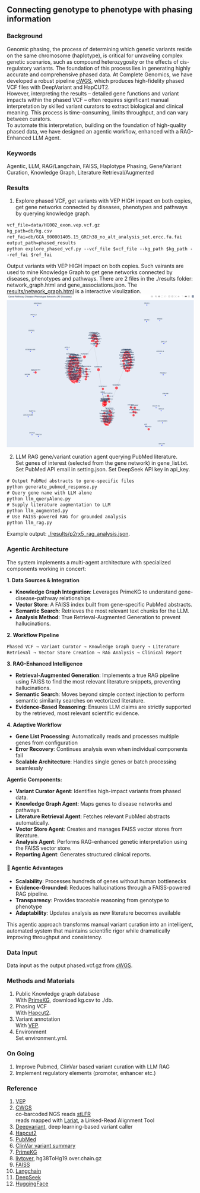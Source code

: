 ## Connecting genotype to phenotype with phasing information    

### Background  
Genomic phasing, the process of determining which genetic variants reside on the same chromosome (haplotype), is critical for unraveling complex genetic scenarios, such as compound heterozygosity or the effects of cis-regulatory variants. The foundation of this process lies in generating highly accurate and comprehensive phased data. At Complete Genomics, we have developed a robust pipeline [cWGS](https://github.com/Complete-Genomics/DNBSEQ_Complete_WGS/tree/dev), which produces high-fidelity phased VCF files with DeepVariant and HapCUT2.  
However, interpreting the results – detailed gene functions and variant impacts within the phased VCF – often requires significant manual interpretation by skilled variant curators to extract biological and clinical meaning. This process is time-consuming, limits throughput, and can vary between curators.  
To automate this interpretation, building on the foundation of high-quality phased data, we have designed an agentic workflow, enhanced with a RAG-Enhanced LLM Agent.  

### Keywords
Agentic, LLM, RAG/Langchain, FAISS, Haplotype Phasing, Gene/Variant Curation, Knowledge Graph, Literature Retrieval/Augmented      

### Results
1. Explore phased VCF, get variants with VEP HIGH impact on both copies, get gene networks connected by diseases, phenotypes and pathways by querying knowledge graph.  

```
vcf_file=data/HG002_exon.vep.vcf.gz
kg_path=db/kg.csv
ref_fai=db/GCA_000001405.15_GRCh38_no_alt_analysis_set.ercc.fa.fai
output_path=phased_results
python explore_phased_vcf.py --vcf_file $vcf_file --kg_path $kg_path --ref_fai $ref_fai
```
Output variants with VEP HIGH impact on both copies. Such vairants are used to mine Knowledge Graph to get gene networks connected by diseases, phenotypes and pathways. There are 2 files in the ./results folder: network_graph.html and gene_associations.json. The [results/network_graph.html](results/network_graph.html) is a interactive visulization. ![network_graph](images/network_graph.jpg) 

2. LLM RAG gene/variant curation agent querying PubMed literature.    
Set genes of interest (selected from the gene network) in gene_list.txt.  
Set PubMed API email in setting.json. 
Set DeepSeek API key in api_key.   
```
# Output PubMed abstracts to gene-specific files
python generate_pubmed_response.py 
# Query gene name with LLM alone 
python llm_queryAlone.py 
# Supply literature augmentation to LLM  
python llm_augmented.py  
# Use FAISS-powered RAG for grounded analysis
python llm_rag.py  
```
Example output: [./results/p2rx5_rag_analysis.json](results/p2rx5_rag_analysis.json).  

### Agentic Architecture

The system implements a multi-agent architecture with specialized components working in concert:

**1. Data Sources & Integration**
- **Knowledge Graph Integration**: Leverages PrimeKG to understand gene-disease-pathway relationships
- **Vector Store**: A FAISS index built from gene-specific PubMed abstracts.
- **Semantic Search**: Retrieves the most relevant text chunks for the LLM.
- **Analysis Method**: True Retrieval-Augmented Generation to prevent hallucinations.

**2. Workflow Pipeline**
```
Phased VCF → Variant Curator → Knowledge Graph Query → Literature Retrieval → Vector Store Creation → RAG Analysis → Clinical Report
```

**3. RAG-Enhanced Intelligence**
- **Retrieval-Augmented Generation**: Implements a true RAG pipeline using FAISS to find the most relevant literature snippets, preventing hallucinations.
- **Semantic Search**: Moves beyond simple context injection to perform semantic similarity searches on vectorized literature.
- **Evidence-Based Reasoning**: Ensures LLM claims are strictly supported by the retrieved, most relevant scientific evidence.

**4. Adaptive Workflow**
- **Gene List Processing**: Automatically reads and processes multiple genes from configuration
- **Error Recovery**: Continues analysis even when individual components fail
- **Scalable Architecture**: Handles single genes or batch processing seamlessly

**Agentic Components:**
- **Variant Curator Agent**: Identifies high-impact variants from phased data.
- **Knowledge Graph Agent**: Maps genes to disease networks and pathways.
- **Literature Retrieval Agent**: Fetches relevant PubMed abstracts automatically.
- **Vector Store Agent**: Creates and manages FAISS vector stores from literature.
- **Analysis Agent**: Performs RAG-enhanced genetic interpretation using the FAISS vector store.
- **Reporting Agent**: Generates structured clinical reports.

#### 🎯 Agentic Advantages

- **Scalability**: Processes hundreds of genes without human bottlenecks
- **Evidence-Grounded**: Reduces hallucinations through a FAISS-powered RAG pipeline.
- **Transparency**: Provides traceable reasoning from genotype to phenotype
- **Adaptability**: Updates analysis as new literature becomes available

This agentic approach transforms manual variant curation into an intelligent, automated system that maintains scientific rigor while dramatically improving throughput and consistency.

### Data Input
Data input as the output phased.vcf.gz from [cWGS](https://github.com/Complete-Genomics/DNBSEQ_Complete_WGS/tree/dev).  


### Methods and Materials  
1. Public Knowledge graph database  
With [PrimeKG](https://zitniklab.hms.harvard.edu/projects/PrimeKG/), download kg.csv to ./db.     
2. Phasing VCF  
With [Hapcut2](https://github.com/vibansal/HapCUT2). 
3. Variant annotation  
With [VEP](https://www.ensembl.org/vep). 
4. Environment  
Set environment.yml.  

### On Going  
1. Improve Pubmed, ClinVar based variant curation with LLM RAG  
2. Implement regulatory elements (promoter, enhancer etc.)  

### Reference  
1. [VEP](https://www.ensembl.org/vep)  
2. [CWGS](https://github.com/CGI-stLFR/CompleteWGS)  
co-barcoded NGS reads [stLFR](https://www.ncbi.nlm.nih.gov/pmc/articles/PMC6499310/)    
reads mapped with [Lariat](https://github.com/10XGenomics/lariat), a Linked-Read Alignment Tool   
1. [Deepvariant](https://github.com/google/deepvariant), deep learning-based variant caller  
2. [Hapcut2](https://github.com/vibansal/HapCUT2)  
3. [PubMed](https://pubmed.ncbi.nlm.nih.gov/)   
4. [ClinVar variant summary](https://ftp.ncbi.nlm.nih.gov/pub/clinvar/tab_delimited/)  
5. [PrimeKG](https://zitniklab.hms.harvard.edu/projects/PrimeKG/)  
6. [livtover](http://hgdownload.cse.ucsc.edu/goldenPath/hg38/liftOver/), hg38ToHg19.over.chain.gz  
7. [FAISS](https://github.com/facebookresearch/faiss)  
8. [Langchain](https://github.com/hwchase17/langchain)  
9. [DeepSeek](https://deepseek.com/)  
10. [HuggingFace](https://huggingface.co/)  


